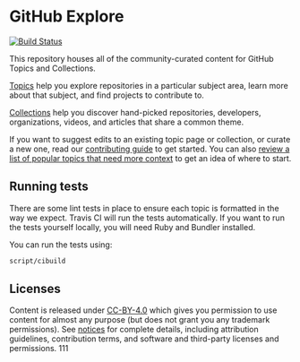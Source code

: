 # GitHub Explore

[![Build Status](https://travis-ci.org/github/explore.svg?branch=master)](https://travis-ci.org/ramlaxman/explore)

This repository houses all of the community-curated content for GitHub Topics and Collections.

[Topics](https://help.github.com/articles/about-topics/) help you explore repositories in a particular subject area, learn more about that subject, and find projects to contribute to.

[Collections](http://github.com/collections) help you discover hand-picked repositories, developers, organizations, videos, and articles that share a common theme.

If you want to suggest edits to an existing topic page or collection, or curate a new one, read our [contributing guide](CONTRIBUTING.md) to get started. You can also [review a list of popular topics that need more context](topics-todo.md) to get an idea of where to start.

## Running tests

There are some lint tests in place to ensure each topic is formatted in the way we expect. Travis CI will run the tests automatically. If you want to run the tests yourself locally, you will need Ruby and Bundler installed.

You can run the tests using:

```bash
script/cibuild
```

## Licenses

Content is released under [CC-BY-4.0](https://creativecommons.org/licenses/by/4.0/) which gives you permission to use content for almost any purpose (but does not grant you any trademark permissions). See [notices](notices.md) for complete details, including attribution guidelines, contribution terms, and software and third-party licenses and permissions.
111